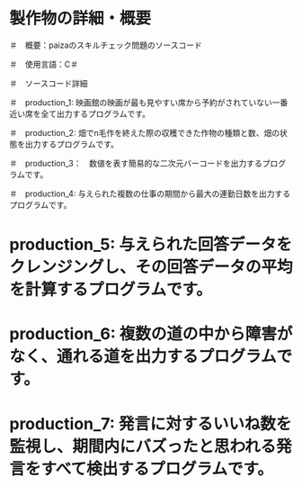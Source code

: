# 製作物の詳細・概要

＃　概要：paizaのスキルチェック問題のソースコード

＃　使用言語：C＃


＃　ソースコード詳細

＃　production_1: 映画館の映画が最も見やすい席から予約がされていない一番近い席を全て出力するプログラムです。

＃　production_2: 畑でn毛作を終えた際の収穫できた作物の種類と数、畑の状態を出力するプログラムです。

＃　production_3：　数値を表す簡易的な二次元バーコードを出力するプログラムです。

＃　production_4: 与えられた複数の仕事の期間から最大の連勤日数を出力するプログラムです。

# production_5: 与えられた回答データをクレンジングし、その回答データの平均を計算するプログラムです。

# production_6: 複数の道の中から障害がなく、通れる道を出力するプログラムです。

# production_7: 発言に対するいいね数を監視し、期間内にバズったと思われる発言をすべて検出するプログラムです。
